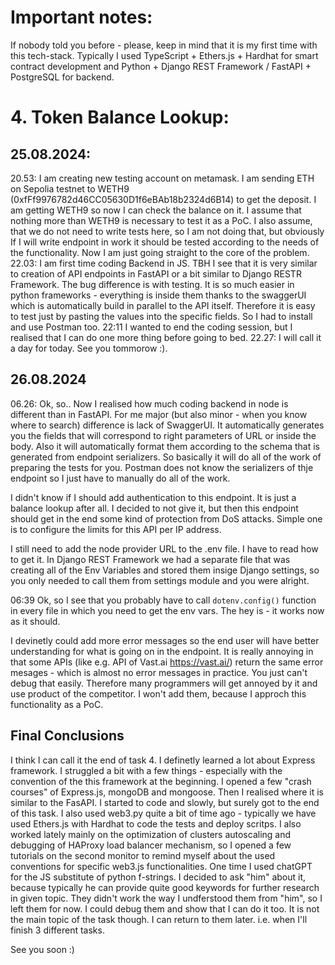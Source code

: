 # Important notes:
If nobody told you before - please, keep in mind that it is my first time with this tech-stack. Typically I used TypeScript + Ethers.js + Hardhat for smart contract development and Python + Django REST Framework / FastAPI + PostgreSQL for backend.

# 4. Token Balance Lookup:
25.08.2024:
---
20.53: I am creating new testing account on metamask. I am sending ETH on Sepolia testnet to WETH9 (0xfFf9976782d46CC05630D1f6eBAb18b2324d6B14) to get the deposit. I am getting WETH9 so now I can check the balance on it. I assume that nothing more than WETH9 is necessary to test it as a PoC. I also assume, that we do not need to write tests here, so I am not doing that, but obviously If I will write endpoint in work it should be tested according to the needs of the functionality. Now I am just going straight to the core of the problem. 
22.03: I am first time coding Backend in JS. TBH I see that it is very similar to creation of API endpoints in FastAPI or a bit similar to Django RESTR Framework. The bug difference is with testing. It is so much easier in python frameworks - everything is inside them thanks to the swaggerUI which is automatically build in parallel to the API itself. Therefore it is easy to test just by pasting the values into the specific fields. So I had to install and use Postman too. 
22:11 I wanted to end the coding session, but I realised that I can do one more thing before going to bed.
22.27: I will call it a day for today. See you tommorow :).

26.08.2024
---
06.26: Ok, so.. Now I realised how much coding backend in node is different than in FastAPI. For me major (but also minor - when you know where to search) difference is lack of SwaggerUI. It automatically generates you the fields that will correspond to right parameters of URL or inside the body. Also it will automatically format them according to the schema that is generated from endpoint serializers. So basically it will do all of the work of preparing the tests for you. Postman does not know the serializers of thje endpoint so I just have to manually do all of the work.

I didn't know if I should add authentication to this endpoint. It is just a balance lookup after all. I decided to not give it, but then this endpoint should get in the end some kind of protection from DoS attacks. Simple one is to configure the limits for this API per IP address.

I still need to add the node provider URL to the .env file. I have to read how to get it. In Django REST Framework we had a separate file that was creating all of the Env Variables and stored them insige Django settings, so you only needed to call them from settings module and you were alright.

06:39 Ok, so I see that you probably have to call `dotenv.config()` function in every file in which you need to get the env vars. The hey is - it works now as it should.

I devinetly could add more error messages so the end user will have better understanding for what is going on in the endpoint. It is really annoying in that some APIs (like e.g. API of Vast.ai https://vast.ai/) return the same error mesages - which is almost no error messages in practice. You just can't debug that easily. Therefore many programmers will get annoyed by it and use product of the competitor. I won't add them, because I approch this functionality as a PoC.


Final Conclusions
---
I think I can call it the end of task 4. I definetly learned a lot about Express framework. I struggled a bit with a few things - especially with the convention of the this framework at the beginning. I opened a few "crash courses" of Express.js, mongoDB and mongoose. Then I realised where it is similar to the FasAPI.  I started to code and slowly, but surely got to the end of this task. I also used web3.py quite a bit of time ago - typically we have used Ethers.js with Hardhat to code the tests and deploy scritps. I also worked lately mainly on the optimization of clusters autoscaling and debugging of HAProxy load balancer mechanism, so I opened a few tutorials on the second monitor to remind myself about the used conventions for specific web3.js functionalities. One time I used chatGPT for the JS substitute of python f-strings. I decided to ask "him" about it, because typically he can provide quite good keywords for further research in given topic. They didn't work the way I undferstood them from "him", so I left them for now. I could debug them and show that I can do it too. It is not the main topic of the task though. I can return to them later. i.e. when I'll finish 3 different tasks. 

See you soon :)


